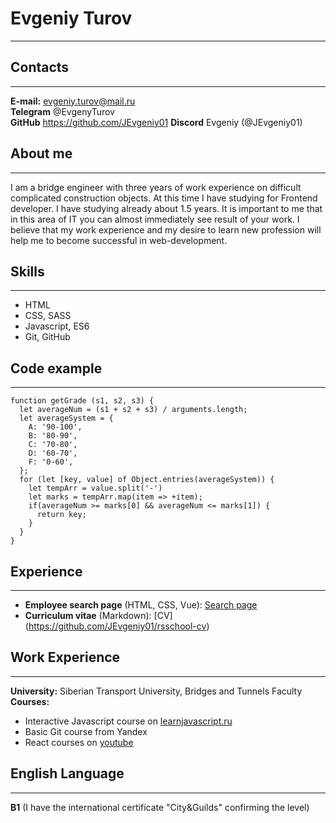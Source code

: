 # Evgeniy Turov  
---

## Contacts  
---

**E-mail:** evgeniy.turov@mail.ru  
**Telegram** @EvgenyTurov  
**GitHub** https://github.com/JEvgeniy01
**Discord** Evgeniy (@JEvgeniy01)

## About me  
---

I am a bridge engineer with three years of work experience on difficult complicated construction objects. At this time I have studying for Frontend developer. I have studying already about 1.5 years. It is important to me that in this area of IT you can almost immediately see result of your work. I believe that my work experience and my desire to learn new profession will help me to become successful in web-development.

## Skills  
---

- HTML
- CSS, SASS
- Javascript, ES6
- Git, GitHub

## Code example  
---

```
function getGrade (s1, s2, s3) {
  let averageNum = (s1 + s2 + s3) / arguments.length;
  let averageSystem = {
    A: '90-100',
    B: '80-90',
    C: '70-80',
    D: '60-70',
    F: '0-60',
  };
  for (let [key, value] of Object.entries(averageSystem)) {
    let tempArr = value.split('-')
    let marks = tempArr.map(item => +item);
    if(averageNum >= marks[0] && averageNum <= marks[1]) {
      return key;
    }
  }
}
```

## Experience  
---

- **Employee search page** (HTML, CSS, Vue): [Search page](https://github.com/JEvgeniy01/jilford-test-search_page)
- **Curriculum vitae** (Markdown): [CV] (https://github.com/JEvgeniy01/rsschool-cv)

## Work Experience  
---

**University:** Siberian Transport University, Bridges and Tunnels Faculty
**Courses:**

- Interactive Javascript course on [learnjavascript.ru](https://learn.javascript.ru)
- Basic Git course from Yandex
- React courses on [youtube](https://www.youtube.com)

## English Language  
---

**B1** (I have the international certificate "City&Guilds" confirming the level)
